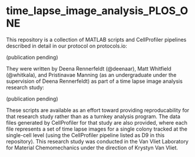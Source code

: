 # time_lapse_image_analysis_PLOS_ONE
This repository is a collection of MATLAB scripts and CellProfiler pipelines described in detail in our protocol 
on protocols.io:

(publication pending)

They were written by Deena Rennerfeldt (@deenaar), Matt Whitfield (@whitkala), and Pristinavae Manning (as 
an undergraduate under the supervision of Deena Rennerfeldt) as part of a time lapse image analysis research
study:

(publication pending)

These scripts are available as an effort toward providing reproducability for that research study rather than as
a turnkey analysis program.  The data files generated by CellProfiler for that study are also provided, where
each file represents a set of time lapse images for a single colony tracked at the single-cell level (using 
the CellProfiler pipeline listed as D9 in this repository).  This research study was conducted in the Van Vliet
Laboratory for Material Chemomechanics under the direction of Krystyn Van Vliet.
